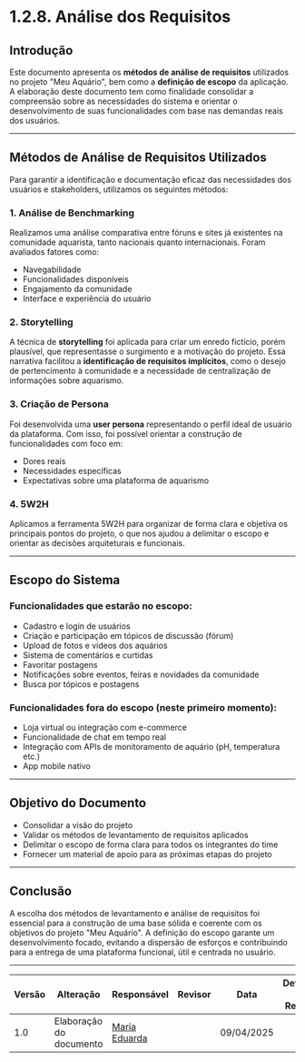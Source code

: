 # 1.2.8. Análise dos Requisitos

## Introdução

Este documento apresenta os **métodos de análise de requisitos** utilizados no projeto "Meu Aquário", bem como a **definição de escopo** da aplicação. A elaboração deste documento tem como finalidade consolidar a compreensão sobre as necessidades do sistema e orientar o desenvolvimento de suas funcionalidades com base nas demandas reais dos usuários.

---

## Métodos de Análise de Requisitos Utilizados

Para garantir a identificação e documentação eficaz das necessidades dos usuários e stakeholders, utilizamos os seguintes métodos:

### 1. Análise de Benchmarking
Realizamos uma análise comparativa entre fóruns e sites já existentes na comunidade aquarista, tanto nacionais quanto internacionais. Foram avaliados fatores como:
- Navegabilidade
- Funcionalidades disponíveis
- Engajamento da comunidade
- Interface e experiência do usuário

### 2. Storytelling
A técnica de **storytelling** foi aplicada para criar um enredo fictício, porém plausível, que representasse o surgimento e a motivação do projeto. Essa narrativa facilitou a **identificação de requisitos implícitos**, como o desejo de pertencimento à comunidade e a necessidade de centralização de informações sobre aquarismo.

###  3. Criação de Persona
Foi desenvolvida uma **user persona** representando o perfil ideal de usuário da plataforma. Com isso, foi possível orientar a construção de funcionalidades com foco em:
- Dores reais
- Necessidades específicas
- Expectativas sobre uma plataforma de aquarismo

### 4. 5W2H
Aplicamos a ferramenta 5W2H para organizar de forma clara e objetiva os principais pontos do projeto, o que nos ajudou a delimitar o escopo e orientar as decisões arquiteturais e funcionais.

---

## Escopo do Sistema

### Funcionalidades que estarão no escopo:
- Cadastro e login de usuários
- Criação e participação em tópicos de discussão (fórum)
- Upload de fotos e vídeos dos aquários
- Sistema de comentários e curtidas
- Favoritar postagens
- Notificações sobre eventos, feiras e novidades da comunidade
- Busca por tópicos e postagens

### Funcionalidades fora do escopo (neste primeiro momento):
- Loja virtual ou integração com e-commerce
- Funcionalidade de chat em tempo real
- Integração com APIs de monitoramento de aquário (pH, temperatura etc.)
- App mobile nativo

---

## Objetivo do Documento

- Consolidar a visão do projeto
- Validar os métodos de levantamento de requisitos aplicados
- Delimitar o escopo de forma clara para todos os integrantes do time
- Fornecer um material de apoio para as próximas etapas do projeto

---

## Conclusão

A escolha dos métodos de levantamento e análise de requisitos foi essencial para a construção de uma base sólida e coerente com os objetivos do projeto "Meu Aquário". A definição do escopo garante um desenvolvimento focado, evitando a dispersão de esforços e contribuindo para a entrega de uma plataforma funcional, útil e centrada no usuário.

---

| Versão | Alteração                  | Responsável     | Revisor | Data       | Detalhes da Revisão                          |
|--------|----------------------------|-----------------|---------|------------|----------------------------------------------|
| 1.0    | Elaboração do documento    | [Maria Eduarda](https://github.com/DudaV228) |         | 09/04/2025 |  |

